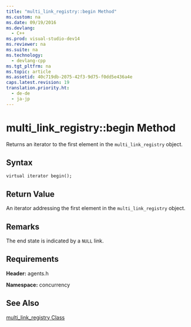 ```yaml
---
title: "multi_link_registry::begin Method"
ms.custom: na
ms.date: 09/19/2016
ms.devlang: 
  - C++
ms.prod: visual-studio-dev14
ms.reviewer: na
ms.suite: na
ms.technology: 
  - devlang-cpp
ms.tgt_pltfrm: na
ms.topic: article
ms.assetid: 40c719db-2075-42f3-9d75-f0dd5e436a4e
caps.latest.revision: 19
translation.priority.ht: 
  - de-de
  - ja-jp
---
```

# multi_link_registry::begin Method
Returns an iterator to the first element in the `multi_link_registry` object.  
  
## Syntax  
  
```  
virtual iterator begin();  
```  
  
## Return Value  
 An iterator addressing the first element in the `multi_link_registry` object.  
  
## Remarks  
 The end state is indicated by a `NULL` link.  
  
## Requirements  
 **Header:** agents.h  
  
 **Namespace:** concurrency  
  
## See Also  
 [multi_link_registry Class](../vs140/multi_link_registry-Class.md)
